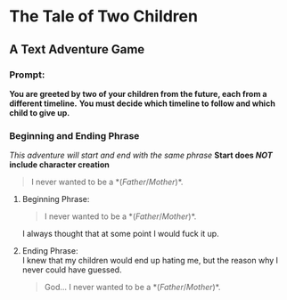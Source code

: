 # The Tale of Two Children
## A Text Adventure Game

### Prompt:
**You are greeted by two of your children from the future, each from a different timeline.**
**You must decide which timeline to follow and which child to give up.**

### Beginning and Ending Phrase
*This adventure will start and end with the same phrase*
**Start does *NOT* include character creation**
> I never wanted to be a \*(*Father*/*Mother*)\*.
1. Beginning Phrase:  
    > I never wanted to be a \*(*Father*/*Mother*)\*.
    
    I always thought that at some point I would fuck it up.
1. Ending Phrase:  
    I knew that my children would end up hating me, but the reason why I never could have guessed.
    > God… I never wanted to be a \*(*Father*/*Mother*)\*.